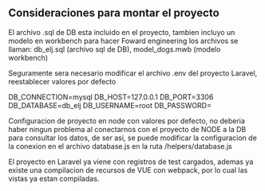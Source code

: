 

## Consideraciones para montar el proyecto

El archivo .sql de DB esta incluido en el proyecto, tambien incluyo un modelo en workbench para hacer Foward engineering
los archivos se llaman: db_elj.sql (archivo sql de DB), model_dogs.mwb (modelo workbench)

Seguramente sera necesario modificar el archivo .env del proyecto Laravel, reestablecer valores por defecto

DB_CONNECTION=mysql
DB_HOST=127.0.0.1
DB_PORT=3306
DB_DATABASE=db_elj
DB_USERNAME=root
DB_PASSWORD=

Configuracion de proyecto en node con valores por defecto, no deberia haber ningun problema al conectarnos con el proyecto
de NODE a la DB para consultar los datos, de ser asi, se puede modificar la configuracion de la conexion en el archivo
database.js en la ruta /helpers/database.js

El proyecto en Laravel ya viene con registros de test cargados, ademas ya existe una compilacion de recursos de VUE 
con webpack, por lo cual las vistas ya estan compiladas.